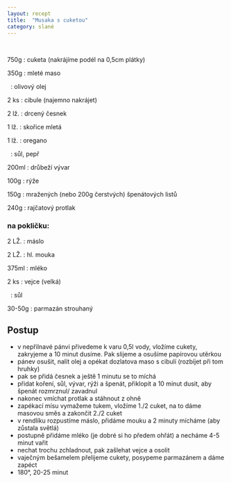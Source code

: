 ```yaml
---
layout: recept
title:  "Musaka s cuketou"
category: slané
---
```


<br>

<div class="ingredience" markdown="1">

750g
: cuketa (nakrájíme podél na 0,5cm plátky)

350g
: mleté maso

&nbsp;
: olivový olej

2 ks
: cibule (najemno nakrájet)

2 lž.
: drcený česnek

1 lž.
: skořice mletá

1 lž.
: oregano

&nbsp;
: sůl, pepř

200ml
: drůbeží vývar

100g
: rýže

150g
: mražených (nebo 200g čerstvých) špenátových listů

240g
: rajčatový protlak

### na pokličku:

2 LŽ.
: máslo

2 LŽ.
: hl. mouka

375ml
: mléko

2 ks
: vejce (velká)

&nbsp;
: sůl

30-50g
: parmazán strouhaný

</div>

## Postup

<div class="postup" markdown="1">  

- v nepřilnavé pánvi přivedeme k varu 0,5l vody, vložíme cukety, zakryjeme a 10 minut dusíme. Pak slijeme a osušíme papírovou utěrkou
- pánev osušit, nalít olej a opékat dozlatova maso s cibulí (rozbíjet při tom hruhky)
- pak se přidá česnek a ještě 1 minutu se to míchá
- přidat koření, sůl, vývar, rýži a špenát, přiklopit a 10 minut dusit, aby špenát rozmrznul/ zavadnul
- nakonec vmíchat protlak a stáhnout z ohně
- zapékací mísu vymažeme tukem, vložíme 1./2 cuket, na to dáme masovou směs a zakončit 2./2 cuket
- v rendlíku rozpustíme máslo, přidáme mouku a 2 minuty mícháme (aby zůstala světlá)
- postupně přidáme mléko (je dobré si ho předem ohřát) a necháme 4-5 minut vařit
- nechat trochu zchladnout, pak zašlehat vejce a osolit
- vaječným bešamelem přelijeme cukety, posypeme parmazánem a dáme zapéct
- 180°, 20-25 minut

</div>
